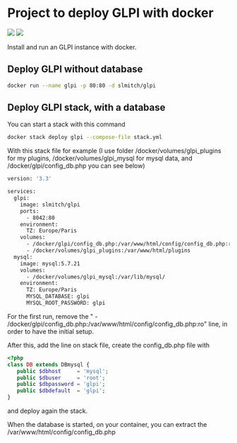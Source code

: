 # Project to deploy GLPI with docker

[![](https://images.microbadger.com/badges/version/slmitch/glpi.svg)](http://microbadger.com/images/slmitch/glpi "Get your own version badge on microbadger.com") [![](https://images.microbadger.com/badges/image/slmitch/glpi.svg)](http://microbadger.com/images/slmitch/glpi "Get your own image badge on microbadger.com")

Install and run an GLPI instance with docker.

## Deploy GLPI without database
```sh
docker run --name glpi -p 80:80 -d slmitch/glpi
```

## Deploy GLPI stack, with a database
You can start a stack with this command
```sh
docker stack deploy glpi --compose-file stack.yml 
```

With this stack file for example (I use folder /docker/volumes/glpi_plugins for my plugins, /docker/volumes/glpi_mysql for mysql data, and /docker/glpi/config_db.php you can see below)

```sh
version: '3.3'

services:
  glpi:
    image: slmitch/glpi
    ports:
      - 8042:80
    environment:
      TZ: Europe/Paris
    volumes:
      - /docker/glpi/config_db.php:/var/www/html/config/config_db.php:ro
      - /docker/volumes/glpi_plugins:/var/www/html/plugins
  mysql:
    image: mysql:5.7.21
    volumes:
      - /docker/volumes/glpi_mysql:/var/lib/mysql/
    environment:
      TZ: Europe/Paris
      MYSQL_DATABASE: glpi
      MYSQL_ROOT_PASSWORD: glpi
```

For the first run, remove the 
"      - /docker/glpi/config_db.php:/var/www/html/config/config_db.php:ro"
line, in order to have the initial setup.

After this, add the line on stack file, create the config_db.php file with 
```php
<?php
class DB extends DBmysql {
   public $dbhost     = 'mysql';
   public $dbuser     = 'root';
   public $dbpassword = 'glpi';
   public $dbdefault  = 'glpi';
}
```
and deploy again the stack.


When the database is started, on your container, you can extract the /var/www/html/config/config_db.php

